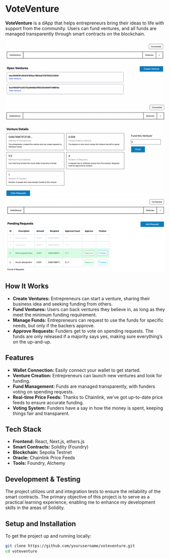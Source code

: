 # VoteVenture

**VoteVenture** is a dApp that helps entrepreneurs bring their ideas to life with support from the community. Users can fund ventures, and all funds are managed transparently through smart contracts on the blockchain.

![UI Screenshot 1](image/VoteVenture_1.png)
![UI Screenshot 2](image/VoteVenture_2.png)
![UI Screenshot 2](image/VoteVenture_3.png)

## How It Works

- **Create Ventures:** Entrepreneurs can start a venture, sharing their business idea and seeking funding from others.
- **Fund Ventures:** Users can back ventures they believe in, as long as they meet the minimum funding requirement.
- **Manage Funds:** Entrepreneurs can request to use the funds for specific needs, but only if the backers approve.
- **Approve Requests:** Funders get to vote on spending requests. The funds are only released if a majority says yes, making sure everything’s on the up-and-up.

## Features

- **Wallet Connection:** Easily connect your wallet to get started.
- **Venture Creation:** Entrepreneurs can launch new ventures and look for funding.
- **Fund Management:** Funds are managed transparently, with funders voting on spending requests.
- **Real-time Price Feeds:** Thanks to Chainlink, we’ve got up-to-date price feeds to ensure accurate funding.
- **Voting System:** Funders have a say in how the money is spent, keeping things fair and transparent.

## Tech Stack

- **Frontend:** React, Next.js, ethers.js
- **Smart Contracts:** Solidity (Foundry)
- **Blockchain:** Sepolia Testnet
- **Oracle:** Chainlink Price Feeds
- **Tools:** Foundry, Alchemy

## Development & Testing

The project utilizes unit and integration tests to ensure the reliability of the smart contracts. The primary objective of this project is to serve as a practical learning experience, enabling me to enhance my development skills in the areas of Solidity.

## Setup and Installation

To get the project up and running locally:

```bash
git clone https://github.com/yourusername/voteventure.git
cd voteventure
